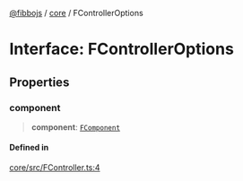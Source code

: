 [@fibbojs](/api/index) / [core](/api/core) / FControllerOptions

# Interface: FControllerOptions

## Properties

### component

> **component**: [`FComponent`](../classes/FComponent.md)

#### Defined in

[core/src/FController.ts:4](https://github.com/fibbojs/fibbo/blob/c87e9de577b4352e4b6a8336cf19cf678868439d/packages/core/src/FController.ts#L4)
